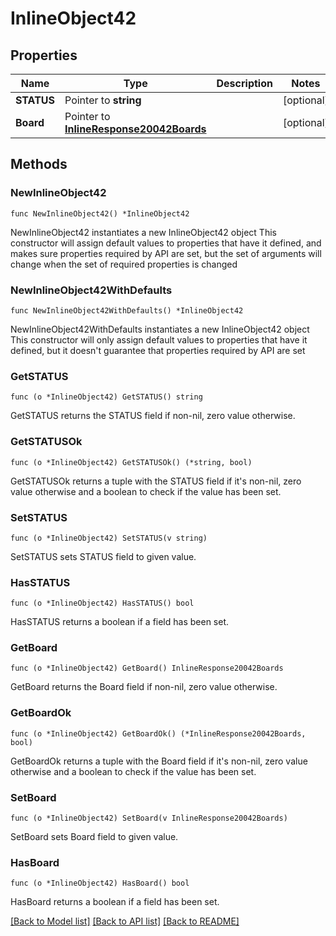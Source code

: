 # InlineObject42

## Properties

Name | Type | Description | Notes
------------ | ------------- | ------------- | -------------
**STATUS** | Pointer to **string** |  | [optional] 
**Board** | Pointer to [**InlineResponse20042Boards**](inline_response_200_42_boards.md) |  | [optional] 

## Methods

### NewInlineObject42

`func NewInlineObject42() *InlineObject42`

NewInlineObject42 instantiates a new InlineObject42 object
This constructor will assign default values to properties that have it defined,
and makes sure properties required by API are set, but the set of arguments
will change when the set of required properties is changed

### NewInlineObject42WithDefaults

`func NewInlineObject42WithDefaults() *InlineObject42`

NewInlineObject42WithDefaults instantiates a new InlineObject42 object
This constructor will only assign default values to properties that have it defined,
but it doesn't guarantee that properties required by API are set

### GetSTATUS

`func (o *InlineObject42) GetSTATUS() string`

GetSTATUS returns the STATUS field if non-nil, zero value otherwise.

### GetSTATUSOk

`func (o *InlineObject42) GetSTATUSOk() (*string, bool)`

GetSTATUSOk returns a tuple with the STATUS field if it's non-nil, zero value otherwise
and a boolean to check if the value has been set.

### SetSTATUS

`func (o *InlineObject42) SetSTATUS(v string)`

SetSTATUS sets STATUS field to given value.

### HasSTATUS

`func (o *InlineObject42) HasSTATUS() bool`

HasSTATUS returns a boolean if a field has been set.

### GetBoard

`func (o *InlineObject42) GetBoard() InlineResponse20042Boards`

GetBoard returns the Board field if non-nil, zero value otherwise.

### GetBoardOk

`func (o *InlineObject42) GetBoardOk() (*InlineResponse20042Boards, bool)`

GetBoardOk returns a tuple with the Board field if it's non-nil, zero value otherwise
and a boolean to check if the value has been set.

### SetBoard

`func (o *InlineObject42) SetBoard(v InlineResponse20042Boards)`

SetBoard sets Board field to given value.

### HasBoard

`func (o *InlineObject42) HasBoard() bool`

HasBoard returns a boolean if a field has been set.


[[Back to Model list]](../README.md#documentation-for-models) [[Back to API list]](../README.md#documentation-for-api-endpoints) [[Back to README]](../README.md)


